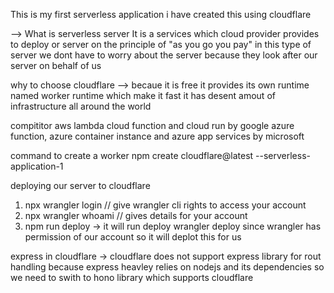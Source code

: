 This is my first serverless application
i have created this using cloudflare

--> What is serverless server
It is a services which cloud provider provides to deploy or server on the principle of "as you go you pay" in this type of server we dont have to worry about the server because they look after our server on behalf of us

why to choose cloudflare
--> becaue it is free
it provides its own runtime named worker runtime which make it fast
it has desent amout of infrastructure all around the world

compititor 
aws lambda
cloud function and cloud run by google
azure function, azure container instance and azure app services by microsoft


command to create a worker
npm create cloudflare@latest --serverless-application-1

deploying our server to cloudflare
1. npx wrangler login // give wrangler cli rights to access your account
2. npx wrangler whoami  // gives details for your account
3. npm run deploy  -> it will run deploy wrangler deploy 
since wrangler has permission of our account so it will deplot this for us


express in cloudflare
-> cloudflare does not support express library for rout handling because express heavley relies on nodejs and its dependencies so 
we need to swith to hono library which supports cloudflare